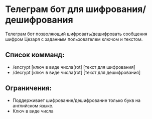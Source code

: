 # Телеграм бот для шифрования/дешифрования

Телеграм бот позволяющий шифровать/дешифровать сообщения шифром Цезаря с заданным пользователем ключом и текстом.  
## Список комманд:  
 - /encrypt [ключ в виде числа(rot] [текст для шифрования]  
 - /decrypt [ключ в виде числа(rot] [текст для дешифрования]  
## Ограничения: 
 - Поддерживает шифрование/дешифрование только букв на английском языке.
 - Ключ в виде числа
